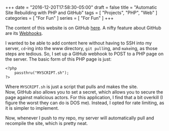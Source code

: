 +++
date = "2016-12-20T17:58:30-05:00"
draft = false
title = "Automatic Site Rebuilding with PHP and GitHub"
tags = [ "Projects", "PHP", "Web" ]
categories = [ "For Fun" ]
series = [ "For Fun" ]
+++

The content of this website is on GitHub
[here](https://github.com/JohnathonNow/WebPortfolio-Hugo).
A nifty feature about GitHub are its
[Webhooks](https://developer.github.com/webhooks/).

I wanted to be able to add content here without having to SSH into
my server, `cd`-ing into the www directory, `git pull`ing, and `make`ing,
as those steps are tedious. So, I set up a GitHub webhook to POST to a PHP
page on the server. The basic form of this PHP page is just:  
```
<?php
    passthru("MYSCRIPT.sh");
?>
```  
Where `MYSCRIPT.sh` is just a script that pulls and makes the site.  
Now, GitHub also allows you to set a secret, which allows you to
secure the page against malicious actors. For this application, I
find that a bit overkill (I figure the worst they can do is DOS me).
Instead, I opted for rate limiting, as it is simpler to implement.

Now, whenever I push to my repo, my server will automatically pull and
recompile the site, which is pretty neat.
